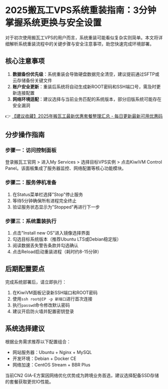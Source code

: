 # 2025搬瓦工VPS系统重装指南：3分钟掌握系统更换与安全设置

对于初次使用搬瓦工VPS的用户而言，系统重装可能看似复杂实则简单。本文将详细解析系统重装流程中的关键步骤与安全注意事项，助您快速完成环境部署。

## 核心注意事项
1. **数据备份优先级**：系统重装会导致硬盘数据完全清空，建议提前通过SFTP或云存储备份关键文件
2. **账户安全更新**：重装后系统将自动生成新ROOT密码和SSH端口号，需及时更新连接配置
3. **网络环境适配**：建议选择与当前业务匹配的系统版本，部分旧版系统可能存在安全漏洞

👉 [【建议收藏】2025年搬瓦工最新优惠套餐整理汇总 - 每日更新最新可用优惠码](https://bit.ly/banwagon)

## 分步操作指南
### 步骤一：访问控制面板
登录搬瓦工官网 > 进入My Services > 选择目标VPS实例 > 点击KiwiVM Control Panel。该面板集成了服务器监控、网络配置等核心功能模块。

### 步骤二：服务停机准备
1. 在Status菜单栏选择"Stop"停止服务
2. 等待5分钟确保所有进程完全终止
3. 验证服务状态显示为"Stopped"再进行下一步

### 步骤三：系统重装执行
1. 点击"Install new OS"进入镜像选择界面
2. 勾选目标系统版本（推荐Ubuntu LTS或Debian稳定版）
3. 阅读数据丢失警告条款并勾选确认
4. 点击Reload启动重装进程（耗时约8-15分钟）

## 后期配置要点
完成系统部署后，请立即执行：
1. 在KiwiVM面板记录新SSH端口和ROOT密码
2. 使用`ssh root@IP -p 新端口`进行首次连接
3. 执行`passwd`命令修改默认密码
4. 建议开启防火墙并配置密钥登录

## 系统选择建议
根据业务需求推荐以下配置组合：
- 网站服务器：Ubuntu + Nginx + MySQL
- 开发环境：Debian + Docker CE
- 网络加速：CentOS Stream + BBR Plus

当前CN2 GIA-E方案因网络优化优势成为跨境业务首选，建议选择配备SSD存储的套餐获取更优IO性能。